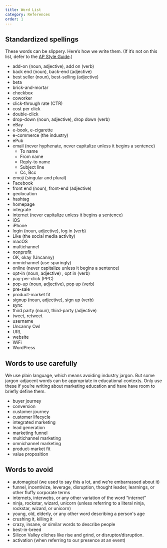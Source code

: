 ```yaml
---
title: Word List
category: References
order: 1
---
```

## Standardized spellings

These words can be slippery. Here’s how we write them. (If it’s not on this list, defer to the [AP Style Guide](https://www.apstylebook.com/).)

- add-on (noun, adjective), add on (verb)
- back end (noun), back-end (adjective)
- best seller (noun), best-selling (adjective)
- beta
- brick-and-mortar 
- checkbox
- coworker
- click-through rate (CTR)
- cost per click
- double-click
- drop-down (noun, adjective), drop down (verb)
- eBay
- e-book, e-cigarette
- e-commerce (the industry)
- ePub
- email (never hyphenate, never capitalize unless it begins a sentence)
  - To name
  - From name
  - Reply-to name
  - Subject line
  - Cc, Bcc
- emoji (singular and plural)
- Facebook
- front end (noun), front-end (adjective)
- geolocation
- hashtag
- homepage
- integrate
- internet (never capitalize unless it begins a sentence)
- iOS
- iPhone
- login (noun, adjective), log in (verb)
- Like (the social media activity)
- macOS
- multichannel
- nonprofit
- OK, okay (Uncanny)
- omnichannel (use sparingly)
- online (never capitalize unless it begins a sentence)
- opt-in (noun, adjective) , opt in (verb)
- pay-per-click (PPC)
- pop-up (noun, adjective), pop up (verb)
- pre-sale
- product-market fit
- signup (noun, adjective), sign up (verb)
- sync
- third party (noun), third-party (adjective) 
- tweet, retweet
- username
- Uncanny Owl
- URL
- website
- WiFi
- WordPress

## Words to use carefully
We use plain language, which means avoiding industry jargon. But some jargon-adjacent words can be appropriate in educational contexts. Only use these if you’re writing about marketing education and have have room to briefly define them.

- buyer journey
- conversion
- customer journey
- customer lifecycle
- integrated marketing
- lead generation
- marketing funnel
- multichannel marketing
- omnichannel marketing
- product-market fit
- value proposition

## Words to avoid

- automagical (we used to say this a lot, and we’re embarrassed about it)
- funnel, incentivize, leverage, disruption, thought leader, learnings, or other fluffy corporate terms
- internets, interwebs, or any other variation of the word “internet”
- ninja, rockstar, wizard, unicorn (unless referring to a literal ninja, rockstar, wizard, or unicorn)
- young, old, elderly, or any other word describing a person's age
-  crushing it, killing it
-  crazy, insane, or similar words to describe people
-  best-in-breed
-  Silicon Valley cliches like rise and grind, or disruptor/disruption.
-  activation (when referring to our presence at an event)


